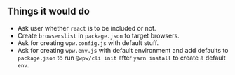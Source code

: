 ## Things it would do

-   Ask user whether `react` is to be included or not.
-   Create `browserslist` in `package.json` to target browsers.
-   Ask for creating `wpw.config.js` with default stuff.
-   Ask for creating `wpw.env.js` with default environment and add defaults to `package.json` to run `@wpw/cli init` after `yarn install` to create a default `env`.
